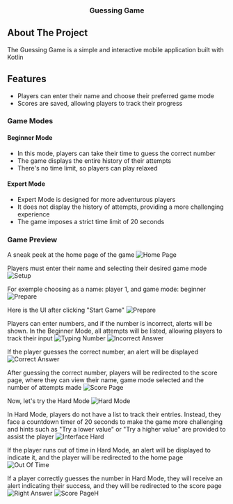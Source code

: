 <h3 align="center">Guessing Game</h3>

## About The Project
The Guessing Game is a simple and interactive mobile application built with Kotlin

## Features
- Players can enter their name and choose their preferred game mode
- Scores  are saved, allowing players to track their progress

### Game Modes

#### Beginner Mode
- In this mode, players can take their time to guess the correct number
- The game displays the entire history of their attempts
- There's no time limit, so players can play relaxed

#### Expert Mode
- Expert Mode is designed for more adventurous players
- It does not display the history of attempts, providing a more challenging experience
- The game imposes a strict time limit of 20 seconds

### Game Preview
A sneak peek at the home page of the game
![Home Page](images/1.png)

Players must enter their name and selecting their desired game mode
![Setup](images/2.png)

For exemple choosing as a name: player 1, and game mode: beginner
![Prepare](images/3.png)

Here is the UI after clicking "Start Game"
![Prepare](images/4.png)

Players can enter numbers, and if the number is incorrect, alerts will be shown. In the Beginner Mode, all attempts will be listed, allowing players to track their input
![Typing Number](images/5.png) ![Incorrect Answer](images/6.png)

If the player guesses the correct number, an alert will be displayed
![Correct Answer](images/7.png)

After guessing the correct number, players will be redirected to the score page, where they can view their name, game mode selected and the number of attempts made
![Score Page](images/8.png)

Now, let's try the Hard Mode
![Hard Mode](images/9.png)

In Hard Mode, players do not have a list to track their entries. Instead, they face a countdown timer of 20 seconds to make the game more challenging and hints such as "Try a lower value" or "Try a higher value" are provided to assist the player
![Interface Hard](images/10.png)

If the player runs out of time in Hard Mode, an alert will be displayed to indicate it, and the player will be redirected to the home page
![Out Of Time](images/11.png)

If a player correctly guesses the number in Hard Mode, they will receive an alert indicating their success, and they will be redirected to the score page
![Right Answer](images/13.png) ![Score PageH](images/14.png)


